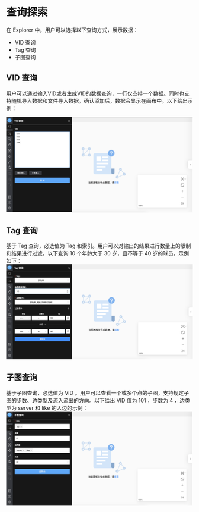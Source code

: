 # 查询探索

在 Explorer 中，用户可以选择以下查询方式，展示数据：

- VID 查询
- Tag 查询
- 子图查询

## VID 查询

用户可以通过输入VID或者生成VID的数据查询，一行仅支持一个数据。同时也支持随机导入数据和文件导入数据。确认添加后，数据会显示在画布中。以下给出示例：

![VID](../figs/ex-ug-009-1.png)

## Tag 查询

基于 Tag 查询，必选值为 Tag 和索引。用户可以对输出的结果进行数量上的限制和结果进行过滤。以下查询 10 个年龄大于 30 岁，且不等于 40 岁的球员，示例如下：
![Tag](../figs/ex-ug-011-1.png)

## 子图查询

基于子图查询，必选值为 VID 。用户可以查看一个或多个点的子图，支持规定子图的步数、边类型及流入流出的方向。以下给出 VID 值为 101 ，步数为 4 ，边类型为 server 和 like 的入边的示例：
![Query](../figs/ex-ug-012-1.png)